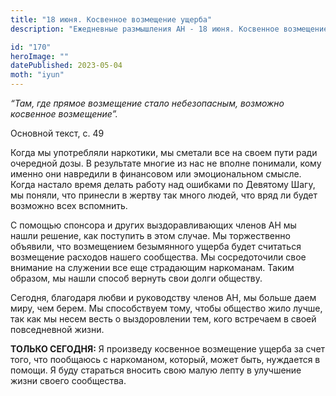```yaml
---
title: "18 июня. Косвенное возмещение ущерба"
description: "Ежедневные размышления АН - 18 июня. Косвенное возмещение ущерба"

id: "170"
heroImage: ""
datePublished: 2023-05-04
moth: "iyun"
---
```


_“Там, где прямое возмещение стало небезопасным, возможно косвенное
возмещение”._

Основной текст, с. 49

Когда мы употребляли наркотики, мы сметали все на своем пути ради очередной
дозы. В результате многие из нас не вполне понимали, кому именно они навредили
в финансовом или эмоциональном смысле. Когда настало время делать работу над
ошибками по Девятому Шагу, мы поняли, что принесли в жертву так много людей,
что вряд ли будет возможно всех вспомнить.

С помощью спонсора и других выздоравливающих членов АН мы нашли решение, как
поступить в этом случае. Мы торжественно объявили, что возмещением безымянного
ущерба будет считаться возмещение расходов нашего сообщества. Мы сосредоточили
свое внимание на служении все еще страдающим наркоманам. Таким образом, мы
нашли способ вернуть свои долги обществу.

Сегодня, благодаря любви и руководству членов АН, мы больше даем миру, чем
берем. Мы способствуем тому, чтобы общество жило лучше, так как мы несем весть
о выздоровлении тем, кого встречаем в своей повседневной жизни.

**ТОЛЬКО СЕГОДНЯ:** Я произведу косвенное возмещение ущерба за счет того, что
пообщаюсь с наркоманом, который, может быть, нуждается в помощи. Я буду
стараться вносить свою малую лепту в улучшение жизни своего сообщества.
